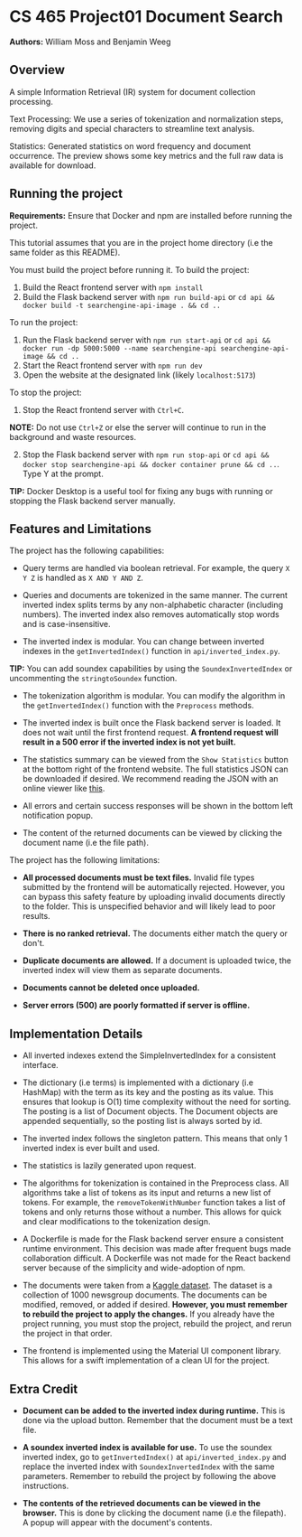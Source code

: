# CS 465 Project01 Document Search
**Authors:** William Moss and Benjamin Weeg


## Overview
A simple Information Retrieval (IR) system for document collection processing.

Text Processing:
We use a series of tokenization and normalization steps, 
removing digits and special characters to streamline text analysis.

Statistics: 
Generated statistics on word frequency and document occurrence.
The preview shows some key metrics and the full raw data is available for download.


## Running the project

**Requirements:** Ensure that Docker and npm are installed before running the project. 

This tutorial assumes that you are in the project home directory (i.e the same folder as this README).

You must build the project before running it. To build the project:

1) Build the React frontend server with `npm install`
2) Build the Flask backend server with `npm run build-api` or `cd api && docker build -t searchengine-api-image . && cd ..`

To run the project:

1) Run the Flask backend server with `npm run start-api` or `cd api && docker run -dp 5000:5000 --name searchengine-api searchengine-api-image && cd ..`
2) Start the React frontend server with `npm run dev`
3) Open the website at the designated link (likely `localhost:5173`)

To stop the project:

1) Stop the React frontend server with `Ctrl+C`. 

**NOTE:** Do not use `Ctrl+Z` or else the server will continue to run in 
the background and waste resources.

2) Stop the Flask backend server with `npm run stop-api` or `cd api && docker stop searchengine-api && docker container prune && cd ..`. Type Y at the prompt.

**TIP:** Docker Desktop is a useful tool for fixing any bugs with running or stopping the Flask backend server manually.


## Features and Limitations

The project has the following capabilities:

- Query terms are handled via boolean retrieval. For example, the query `X Y Z` 
is handled as `X AND Y AND Z`. 

- Queries and documents are tokenized in the same manner. The current 
inverted index splits terms by any non-alphabetic character (including numbers). 
The inverted index also removes automatically stop words and is case-insensitive.

- The inverted index is modular. You can change between inverted indexes in the 
`getInvertedIndex()` function in `api/inverted_index.py`.  

**TIP:** You can add soundex capabilities by using the `SoundexInvertedIndex` or uncommenting the `stringtoSoundex` function.

- The tokenization algorithm is modular. You can modify the algorithm in 
the `getInvertedIndex()` function with the `Preprocess` methods. 

- The inverted index is built once the Flask backend server is loaded. It does 
not wait until the first frontend request. **A frontend request will result in a 500
error if the inverted index is not yet built.**

- The statistics summary can be viewed from the `Show Statistics` button at the 
bottom right of the frontend website. The full statistics JSON can be downloaded 
if desired. We recommend reading the JSON with an online viewer like 
[this](https://jsonviewer.stack.hu/).

- All errors and certain success responses will be shown in the bottom left 
notification popup.

- The content of the returned documents can be viewed by clicking the document name
(i.e the file path).

The project has the following limitations:

- **All processed documents must be text files.** Invalid file types submitted 
by the frontend will be automatically rejected. However, you can bypass this 
safety feature by uploading invalid documents directly to the folder. This is 
unspecified behavior and will likely lead to poor results.

- **There is no ranked retrieval.** The documents either match the query or don't.

- **Duplicate documents are allowed.** If a document is uploaded twice, the inverted
index will view them as separate documents.

- **Documents cannot be deleted once uploaded.** 

- **Server errors (500) are poorly formatted if server is offline.** 


## Implementation Details

- All inverted indexes extend the SimpleInvertedIndex for a consistent interface. 

- The dictionary (i.e terms) is implemented with a dictionary (i.e HashMap) 
with the term as its key and the posting as its value. This ensures that lookup 
is O(1) time complexity without the need for sorting. The posting is a list of
Document objects. The Document objects are appended sequentially, so the posting
list is always sorted by id.

- The inverted index follows the singleton pattern. This means that only 1
inverted index is ever built and used.

- The statistics is lazily generated upon request. 

- The algorithms for tokenization is contained in the Preprocess class. All algorithms
take a list of tokens as its input and returns a new list of tokens. For example, 
the `removeTokenWithNumber` function takes a list of tokens and only returns those
without a number. This allows for quick and clear modifications to the tokenization
design. 

- A Dockerfile is made for the Flask backend server ensure a consistent runtime
environment. This decision was made after frequent bugs made collaboration difficult.
A Dockerfile was not made for the React backend server because of the simplicity 
and wide-adoption of npm. 

- The documents were taken from a [Kaggle dataset](https://www.kaggle.com/datasets/jensenbaxter/10dataset-text-document-classification).
The dataset is a collection of 1000 newsgroup documents. The documents can be modified, removed,
or added if desired. **However, you must remember to rebuild the project to apply the changes.**
If you already have the project running, you must stop the project, rebuild the project, and 
rerun the project in that order. 

- The frontend is implemented using the Material UI component library. This allows
for a swift implementation of a clean UI for the project. 


## Extra Credit

- **Document can be added to the inverted index during runtime.** This is done via the upload button. Remember that the document must be a text file.

- **A soundex inverted index is available for use.** To use the soundex inverted index, go to `getInvertedIndex()` at `api/inverted_index.py` and replace the inverted index with `SoundexInvertedIndex` with the same parameters. Remember to rebuild the project by following the above instructions. 

- **The contents of the retrieved documents can be viewed in the browser.** This is done by clicking the document name (i.e the filepath). A popup will appear with the document's contents. 